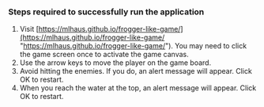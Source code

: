 ### Steps required to successfully run the application
1. Visit [https://mlhaus.github.io/frogger-like-game/](https://mlhaus.github.io/frogger-like-game/ "https://mlhaus.github.io/frogger-like-game/"). You may need to click the game screen once to activate the game canvas.
1. Use the arrow keys to move the player on the game board.
1. Avoid hitting the enemies. If you do, an alert message will appear. Click OK to restart.
1. When you reach the water at the top, an alert message will appear. Click OK to restart.